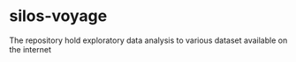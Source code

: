 # silos-voyage
The repository hold exploratory data analysis to various dataset available on the internet
